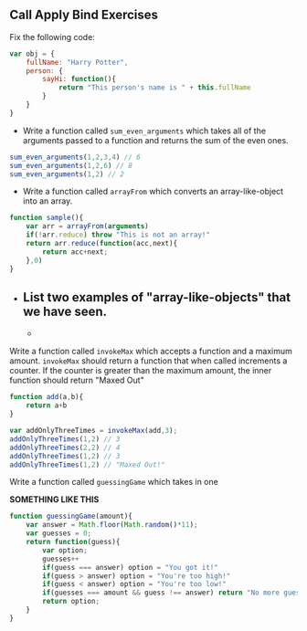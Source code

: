 ## Call Apply Bind Exercises

Fix the following code:

```javascript
var obj = {
    fullName: "Harry Potter",
    person: {
        sayHi: function(){
            return "This person's name is " + this.fullName
        }
    }
}
```

- Write a function called `sum_even_arguments` which takes all of the arguments passed to a function and returns the sum of the even ones.

```javascript
sum_even_arguments(1,2,3,4) // 6
sum_even_arguments(1,2,6) // 8
sum_even_arguments(1,2) // 2
```

- Write a function called `arrayFrom` which converts an array-like-object into an array. 

```javascript
function sample(){
    var arr = arrayFrom(arguments)
    if(!arr.reduce) throw "This is not an array!"
    return arr.reduce(function(acc,next){
        return acc+next;
    },0)
}
```

- List two examples of "array-like-objects" that we have seen.
    -   
    -   

Write a function called `invokeMax` which accepts a function and a maximum amount. `invokeMax` should return a function that when called increments a counter. If the counter is greater than the maximum amount, the inner function should return "Maxed Out"

```javascript
function add(a,b){
    return a+b
}

var addOnlyThreeTimes = invokeMax(add,3);
addOnlyThreeTimes(1,2) // 3
addOnlyThreeTimes(2,2) // 4
addOnlyThreeTimes(1,2) // 3
addOnlyThreeTimes(1,2) // "Maxed Out!"
```

Write a function called `guessingGame` which takes in one 

**SOMETHING LIKE THIS**

```javascript
function guessingGame(amount){
    var answer = Math.floor(Math.random()*11);
    var guesses = 0;
    return function(guess){
        var option;
        guesses++
        if(guess === answer) option = "You got it!"
        if(guess > answer) option = "You're too high!"
        if(guess < answer) option = "You're too low!"
        if(guesses === amount && guess !== answer) return "No more guesses the answer was " + answer;
        return option;
    }
}
```

